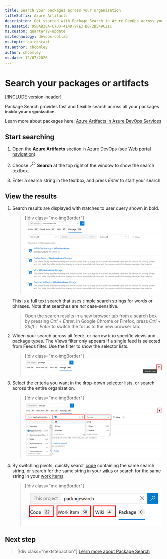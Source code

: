 ```yaml
---
title: Search your packages across your organization
titleSuffix: Azure Artifacts
description: Get started with Package Search in Azure DevOps across your Organization
ms.assetid: 95BAB38A-C7D3-414D-9FE3-BB72B549C21C
ms.custom: quarterly-update
ms.technology: devops-collab
ms.topic: quickstart
ms.author: chcomley
author: chcomley
ms.date: 12/07/2020
---
```


# Search your packages or artifacts

[!INCLUDE [version-header](../../includes/version-vsts-only.md)]

Package Search provides fast and flexible search across all your packages inside your organization. 

Learn more about packages here: [Azure Artifacts in Azure DevOps Services](../../artifacts/overview.md)

<a name="start-search"></a>

## Start searching

1. Open the **Azure Artifacts** section in Azure DevOps (see [Web portal navigation](../navigation/index.md)).

2. Choose ![start search icon](media/shared/start-search-icon-new.png) **Search** at the top right of the window to show the search textbox.

3. Enter a search string in the textbox, and press _Enter_ to start your search. 


## View the results

1. Search results are displayed with matches to user query shown in bold.

	> [!div class="mx-imgBorder"]  
	> ![Search results](media/shared/pkgsrch-results.png)

   This is a full text search that uses simple search strings for words or phrases. 
   Note that searches are _not_ case-sensitive.

   > Open the search results in a new browser tab from a search box by
   pressing _Ctrl_ + _Enter_. In Google Chrome or Firefox, press _Ctrl_ + _Shift_ + _Enter_ to switch the focus
   to the new browser tab. 

2. Widen your search across all feeds, or narrow it to specific views
   and package types. The Views filter only appears if a single feed is selected from Feeds filter.
   Use the filter to show the selector lists.

	> [!div class="mx-imgBorder"]  
	> ![Showing the filter lists](media/shared/pkgsrch-results-filtericon.png)    

3. Select the criteria you want in the drop-down selector lists, or search across the entire organization.

	> [!div class="mx-imgBorder"]  
	> ![Selector drop-down lists](media/shared/pkgsrch-results-filters.png)    

1. By switching pivots, quickly search [code](code-search.md) containing the same search string, or 
    search for the same string in your [wikis](../wiki/search-wiki.md)
    or search for the same string in your [work items](work-item-search.md)

	> [!div class="mx-imgBorder"]  
	> ![Search for code or wiki or work items containing the same search string](media/shared/pkgsrch-other.png)

## Next step

> [!div class="nextstepaction"]
> [Learn more about Package Search](advanced-package-syntax.md)
